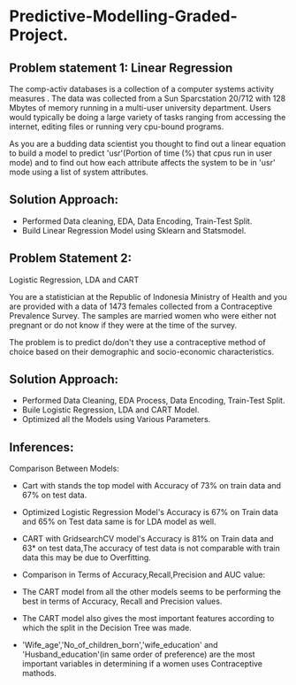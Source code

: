 # Predictive-Modelling-Graded-Project.
## Problem statement 1: Linear Regression

The comp-activ databases is a collection of a computer systems activity measures .
The data was collected from a Sun Sparcstation 20/712 with 128 Mbytes of memory running in a multi-user university department. Users would typically be doing a large variety of tasks ranging from accessing the internet, editing files or running very cpu-bound programs. 

As you are a budding data scientist you thought to find out a linear equation to build a model to predict 'usr'(Portion of time (%) that cpus run in user mode) and to find out how each attribute affects the system to be in 'usr' mode using a list of system attributes.

## Solution Approach:
* Performed Data cleaning, EDA, Data Encoding, Train-Test Split.
* Build Linear Regression Model using Sklearn and Statsmodel.

## Problem Statement 2:
Logistic Regression, LDA and CART

You are a statistician at the Republic of Indonesia Ministry of Health and you are provided with a data of 1473 females collected from a Contraceptive Prevalence Survey. The samples are married women who were either not pregnant or do not know if they were at the time of the survey.

The problem is to predict do/don't they use a contraceptive method of choice based on their demographic and socio-economic characteristics.

## Solution Approach:
* Performed Data Cleaning, EDA Process, Data Encoding, Train-Test Split.
* Buile Logistic Regression, LDA and CART Model.
* Optimized all the Models using Various Parameters.

## Inferences:

Comparison Between Models:

* Cart with stands the top model with Accuracy of 73% on train data and 67% on test data.
* Optimized Logistic Regression Model's Accuracy is 67% on Train data and 65% on Test data same is for LDA model as well.
* CART with GridsearchCV model's Accuracy is 81% on Train data and 63* on test data,The accuracy of test data is not comparable with train data this may be due to Overfitting.
* Comparison in Terms of Accuracy,Recall,Precision and AUC value:

* The CART model from all the other models seems to be performing the best in terms of Accuracy, Recall and Precision values.
* The CART model also gives the most important features according to which the split in the Decision Tree was made.
* 'Wife_age','No_of_children_born','wife_education' and 'Husband_education'(in same order of preference) are the most important variables in determining if a women uses 
   Contraceptive mathods.
